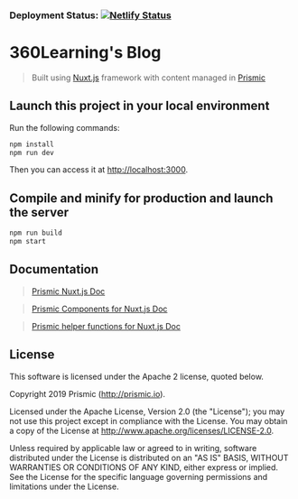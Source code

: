 ### Deployment Status: [![Netlify Status](https://api.netlify.com/api/v1/badges/1e306c14-a975-4721-b14a-0c24a3554a65/deploy-status)](https://app.netlify.com/sites/360learning/deploys)
# 360Learning's Blog

> Built using [Nuxt.js](https://nuxtjs.org) framework with content managed in [Prismic](https://prismic.io)

## Launch this project in your local environment

Run the following commands:

``` bash
npm install
npm run dev
```
Then you can access it at [http://localhost:3000](http://localhost:3000).

## Compile and minify for production and launch the server
``` bash
npm run build
npm start
```

## Documentation

> [Prismic Nuxt.js Doc](https://prismic.io/docs/vuejs/beyond-the-api/primsic-nuxt)

> [Prismic Components for Nuxt.js Doc](https://prismic-nuxt.js.org/docs/components)

> [Prismic helper functions for Nuxt.js Doc](https://prismic-nuxt.js.org/docs/helper-functions)

## License

This software is licensed under the Apache 2 license, quoted below.

Copyright 2019 Prismic (http://prismic.io).

Licensed under the Apache License, Version 2.0 (the "License"); you may not use this project except in compliance with the License. You may obtain a copy of the License at http://www.apache.org/licenses/LICENSE-2.0.

Unless required by applicable law or agreed to in writing, software distributed under the License is distributed on an "AS IS" BASIS, WITHOUT WARRANTIES OR CONDITIONS OF ANY KIND, either express or implied. See the License for the specific language governing permissions and limitations under the License.
